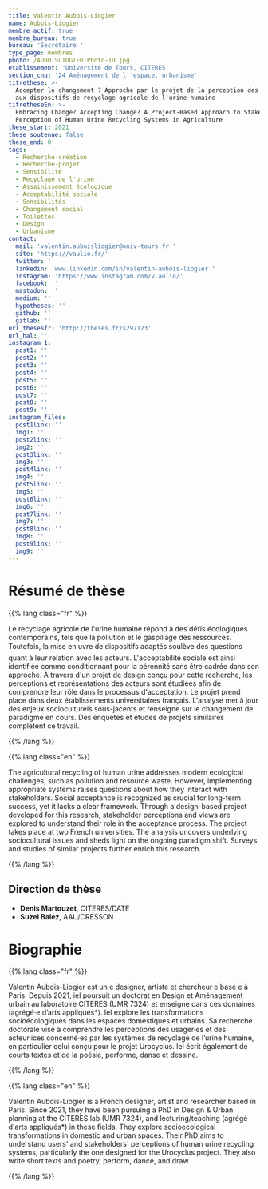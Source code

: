 ```yaml
---
title: Valentin Aubois-Liogier
name: Aubois-Liogier
membre_actif: true
membre_bureau: true
bureau: 'Secrétaire '
type_page: membres
photo: /AUBOISLIOGIER-Photo-ID.jpg
etablissement: 'Université de Tours, CITERES'
section_cnu: '24 Aménagement de l''espace, urbanisme'
titrethese: >-
  Accepter le changement ? Approche par le projet de la perception des acteurs
  aux dispositifs de recyclage agricole de l'urine humaine
titretheseEn: >-
  Embracing Change? Accepting Change? A Project-Based Approach to Stakeholders'
  Perception of Human Urine Recycling Systems in Agriculture
these_start: 2021
these_soutenue: false
these_end: 0
tags:
  - Recherche-création
  - Recherche-projet
  - Sensibilité
  - Recyclage de l'urine
  - Assainissement écologique
  - Acceptabilité sociale
  - Sensibilités
  - Changement social
  - Toilettes
  - Design
  - Urbanisme
contact:
  mail: 'valentin.auboisliogier@univ-tours.fr '
  site: 'https://vaulio.fr/'
  twitter: ''
  linkedin: 'www.linkedin.com/in/valentin-aubois-liogier '
  instagram: 'https://www.instagram.com/v.aulio/'
  facebook: ''
  mastodon: ''
  medium: ''
  hypotheses: ''
  github: ''
  gitlab: ''
url_thesesfr: 'http://theses.fr/s297123'
url_hal: ''
instagram_1:
  post1: ''
  post2: ''
  post3: ''
  post4: ''
  post5: ''
  post6: ''
  post7: ''
  post8: ''
  post9: ''
instagram_files:
  post1link: ''
  img1: ''
  post2link: ''
  img2: ''
  post3link: ''
  img3: ''
  post4link: ''
  img4: ''
  post5link: ''
  img5: ''
  post6link: ''
  img6: ''
  post7link: ''
  img7: ''
  post8link: ''
  img8: ''
  post9link: ''
  img9: ''
---
```


<!-- Supprimer les parties non remplies (supprimer les blocks de lang s'il n'y a pas deux langues). Tu es libre d'ajouter ce que tu veux à cette partie -->

# Résumé de thèse

{{% lang class="fr" %}}

Le recyclage agricole de l'urine humaine répond à des défis écologiques contemporains, tels que la pollution et le gaspillage des ressources. Toutefois, la mise en uvre de dispositifs adaptés soulève des questions quant à leur relation avec les acteurs. L'acceptabilité sociale est ainsi identifiée comme conditionnant pour la pérennité sans être cadrée dans son approche. À travers d'un projet de design conçu pour cette recherche, les perceptions et représentations des acteurs sont étudiées afin de comprendre leur rôle dans le processus d'acceptation. Le projet prend place dans deux établissements universitaires français. L'analyse met à jour des enjeux socioculturels sous-jacents et renseigne sur le changement de paradigme en cours. Des enquêtes et études de projets similaires complètent ce travail.

{{% /lang %}}

{{% lang class="en" %}}

The agricultural recycling of human urine addresses modern ecological challenges, such as pollution and resource waste. However, implementing appropriate systems raises questions about how they interact with stakeholders. Social acceptance is recognized as crucial for long-term success, yet it lacks a clear framework. Through a design-based project developed for this research, stakeholder perceptions and views are explored to understand their role in the acceptance process. The project takes place at two French universities. The analysis uncovers underlying sociocultural issues and sheds light on the ongoing paradigm shift. Surveys and studies of similar projects further enrich this research.

{{% /lang %}}

## Direction de thèse

* **Denis Martouzet**, CITERES/DATE
* **Suzel Balez**, AAU/CRESSON

# Biographie

{{% lang class="fr" %}}

Valentin Aubois-Liogier est un·e designer, artiste et chercheur·e basé·e à Paris. Depuis 2021, iel poursuit un doctorat en Design et Aménagement urbain au laboratoire CITERES (UMR 7324) et enseigne dans ces domaines (agrégé·e d’arts appliqués\*). Iel explore les transformations socioécologiques dans les espaces domestiques et urbains. Sa recherche doctorale vise à comprendre les perceptions des usager·es et des acteur·ices concerné·es par les systèmes de recyclage de l’urine humaine, en particulier celui conçu pour le projet Urocyclus. Iel écrit également de courts textes et de la poésie, performe, danse et dessine.

{{% /lang %}}

{{% lang class="en" %}}

Valentin Aubois-Liogier is a French designer, artist and researcher based in Paris. Since 2021, they have been pursuing a PhD in Design & Urban planning at the CITERES lab (UMR 7324), and lecturing/teaching (agrégé d'arts appliqués\*) in these fields. They explore socioecological transformations in domestic and urban spaces. Their PhD aims to understand users' and stakeholders' perceptions of human urine recycling systems, particularly the one designed for the Urocyclus project. They also write short texts and poetry, perform, dance, and draw.

{{% /lang %}}

